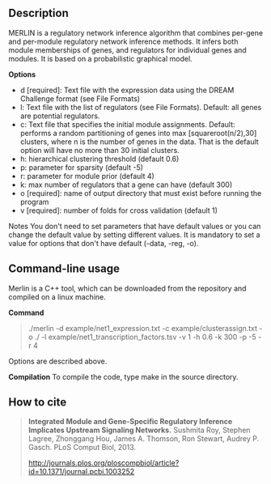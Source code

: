Description
-----------

MERLIN is a regulatory network inference algorithm that combines per-gene and per-module regulatory network inference methods. It infers both module memberships of genes, and regulators for individual genes and modules. It is based on a probabilistic graphical model.

**Options**

* d [required]: Text file with the expression data using the DREAM Challenge format (see File Formats)
* l: Text file with the list of regulators (see File Formats). Default: all genes are potential regulators.
* c: Text file that specifies the initial module assignments. Default: performs a random partitioning of genes into max [squareroot(n/2),30] clusters, where n is the number of genes in the data. That is the default option will have no more than 30 initial clusters.
* h: hierarchical clustering threshold (default 0.6)
* p: parameter for sparsity (default -5)
* r: parameter for module prior (default 4)
* k: max number of regulators that a gene can have (default 300)
* o [required]: name of output directory that must exist before running the program
* v [required]: number of folds for cross validation (default 1)

Notes
You don't need to set parameters that have default values or you can change the default value by setting different values. It is mandatory to set a value for options that don't have default (-data, -reg, -o).

Command-line usage
------------------

Merlin is a C++ tool, which can be downloaded from the repository and compiled on a linux machine.

**Command**
> ./merlin -d example/net1_expression.txt -c example/clusterassign.txt -o ./ -l example/net1_transcription_factors.tsv -v 1 -h 0.6 -k 300 -p -5 -r 4

Options are described above.

**Compilation**
To compile the code, type make in the source directory.

How to cite
-----------

> **Integrated Module and Gene-Specific Regulatory Inference Implicates Upstream Signaling Networks.**
> Sushmita Roy, Stephen Lagree, Zhonggang Hou, James A. Thomson, Ron Stewart, Audrey P. Gasch.
> PLoS Comput Biol, 2013.
> 
> http://journals.plos.org/ploscompbiol/article?id=10.1371/journal.pcbi.1003252

